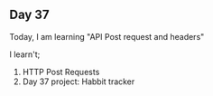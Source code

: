 ## Day 37

Today, I am learning "API Post request and headers"

I learn't;

1. HTTP Post Requests
2. Day 37 project: Habbit tracker
